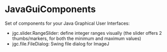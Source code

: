 JavaGuiComponents
=================

Set of components for your Java Graphical User Interfaces:

- jgc.slider.RangeSlider: define integer ranges visually (the slider offers 2 thumbs/markers,
  for both the minimum and maximum values) 
- jgc.file.FileDialog: Swing file dialog for ImageJ